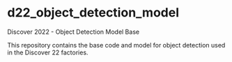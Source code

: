 # d22_object_detection_model
Discover 2022 - Object Detection Model Base

This repository contains the base code and model for object detection used in the Discover 22 factories.
